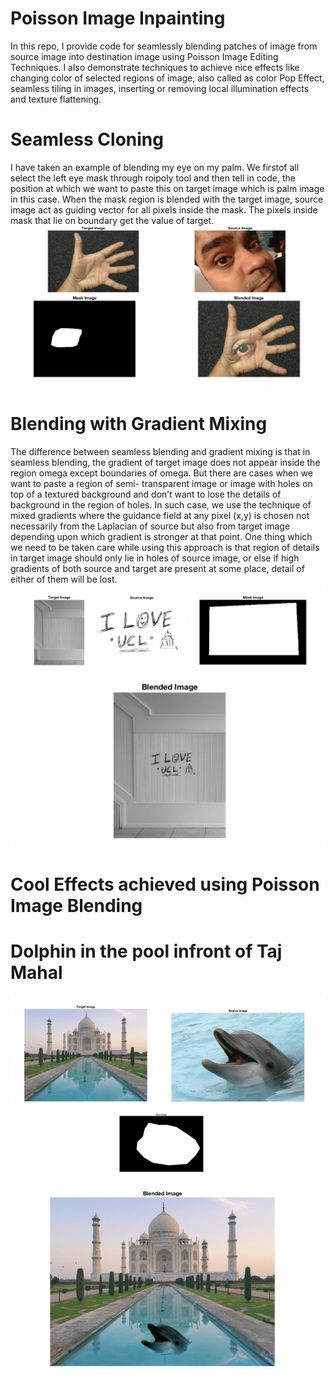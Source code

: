 # Poisson Image Inpainting
In this repo, I provide code for seamlessly blending patches of image from source image into destination image 
using Poisson Image Editing Techniques. I also demonstrate techniques to achieve nice effects like changing color of 
selected regions of image, also called as color Pop Effect, seamless tiling in images, inserting or removing local 
illumination effects and texture flattening.

# Seamless Cloning
I have taken an example of blending my eye on my palm. We firstof all select the left eye mask through roipoly tool and then tell in code, the position at which we want to paste this on target image which is palm image in this case. When the mask region is blended with the target image, source image act as guiding vector for all pixels inside the mask. The pixels inside mask that lie on boundary get the value of target.
![alt tag](https://github.com/apurvmmmec/Poisson-Image-Inpainting/blob/master/resources/eyeInHand.png)

# Blending with Gradient Mixing
The difference between seamless blending and gradient mixing is that in seamless blending, the gradient of target image does not appear inside the region omega except boundaries of omega. But there are cases when we want to paste a region of semi- transparent image or image with holes on top of a textured background and don’t want to lose the details of background in the region of holes. In such case, we use the technique of mixed gradients where the guidance field at any pixel (x,y) is chosen not necessarily from the Laplacian of source but also from target image depending upon which gradient is stronger at that point. One thing which we need to be taken care while using this approach is that region of details in target image should only lie in holes of source image, or else if high gradients of both source and target are present at some place, detail of either of them will be lost.
![alt tag](https://github.com/apurvmmmec/Poisson-Image-Inpainting/blob/master/resources/iLoveUCL.png)

# Cool Effects achieved using Poisson Image Blending

# Dolphin in the pool infront of Taj Mahal
![alt tag](https://github.com/apurvmmmec/Poisson-Image-Inpainting/blob/master/resources/dolphinInTajmahal.png)


